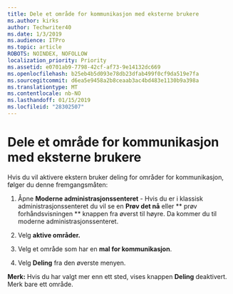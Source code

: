 ```yaml
---
title: Dele et område for kommunikasjon med eksterne brukere
ms.author: kirks
author: Techwriter40
ms.date: 1/3/2019
ms.audience: ITPro
ms.topic: article
ROBOTS: NOINDEX, NOFOLLOW
localization_priority: Priority
ms.assetid: e0701ab9-7798-42cf-af73-9e14132dc669
ms.openlocfilehash: b25eb4b5d093e78db23dfab499f0cf9da519e7fa
ms.sourcegitcommit: d6ea5e9458a2b8ceaab3ac4bd483e1130b9a398a
ms.translationtype: MT
ms.contentlocale: nb-NO
ms.lasthandoff: 01/15/2019
ms.locfileid: "28302507"
---
```

# <a name="share-a-communication-site-with-external-users"></a>Dele et område for kommunikasjon med eksterne brukere

Hvis du vil aktivere ekstern bruker deling for områder for kommunikasjon, følger du denne fremgangsmåten: 
  
1. Åpne **Moderne administrasjonssenteret** - Hvis du er i klassisk administrasjonssenteret du vil se en **Prøv det nå** eller ** prøv forhåndsvisningen ** knappen fra øverst til høyre. Da kommer du til moderne administrasjonssenteret. 
  
2. Velg **aktive områder.**
  
3. Velg et område som har en **mal for kommunikasjon**. 
  
4. Velg **Deling** fra den øverste menyen. 
  
 **Merk:** Hvis du har valgt mer enn ett sted, vises knappen **Deling** deaktivert. Merk bare ett område. 
  

